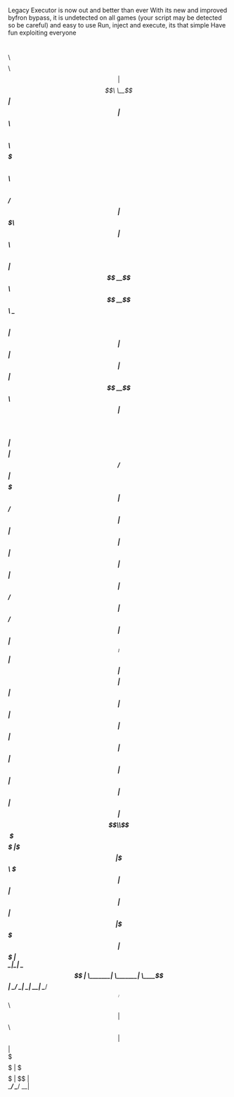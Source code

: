 Legacy Executor is now out and better than ever
With its new and improved byfron bypass, it is undetected on all games (your script may be detected so be careful) and easy to use
Run, inject and execute, its that simple
Have fun exploiting everyone 





$$\                                                               $$$$$$\                  $$$$$$$$\                        
$$ |                                                             $$  __$$\                 \__$$  __|                       
$$ |      $$$$$$\   $$$$$$\   $$$$$$\   $$$$$$$\ $$\   $$\       $$ /  $$ |$$$$$$$\           $$ | $$$$$$\   $$$$$$\        
$$ |     $$  __$$\ $$  __$$\  \____$$\ $$  _____|$$ |  $$ |      $$ |  $$ |$$  __$$\          $$ |$$  __$$\ $$  __$$\       
$$ |     $$$$$$$$ |$$ /  $$ | $$$$$$$ |$$ /      $$ |  $$ |      $$ |  $$ |$$ |  $$ |         $$ |$$ /  $$ |$$ /  $$ |      
$$ |     $$   ____|$$ |  $$ |$$  __$$ |$$ |      $$ |  $$ |      $$ |  $$ |$$ |  $$ |         $$ |$$ |  $$ |$$ |  $$ |      
$$$$$$$$\\$$$$$$$\ \$$$$$$$ |\$$$$$$$ |\$$$$$$$\ \$$$$$$$ |       $$$$$$  |$$ |  $$ |         $$ |\$$$$$$  |$$$$$$$  |      
\________|\_______| \____$$ | \_______| \_______| \____$$ |       \______/ \__|  \__|         \__| \______/ $$  ____/       
                   $$\   $$ |                    $$\   $$ |                                                 $$ |            
                   \$$$$$$  |                    \$$$$$$  |                                                 $$ |            
                    \______/                      \______/                                                  \__|       
